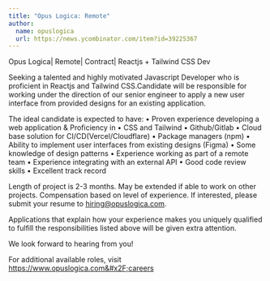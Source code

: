 ```yaml
---
title: "Opus Logica: Remote"
author:
  name: opuslogica
  url: https://news.ycombinator.com/item?id=39225367
---
```

Opus Logica| Remote| Contract| Reactjs + Tailwind CSS Dev

Seeking a talented and highly motivated Javascript Developer who is proficient in Reactjs and Tailwind CSS.Candidate will be responsible for working under the direction of our senior engineer to apply a new user interface from provided designs for an existing application.

The ideal candidate is expected to have:
• Proven experience developing a web application &amp; Proficiency in
         • CSS and Tailwind
         • Github&#x2F;Gitlab
         • Cloud base solution for CI&#x2F;CD(Vercel&#x2F;Cloudflare)
         • Package managers (npm)
 • Ability to implement user interfaces from existing designs (Figma)
 • Some knowledge of design patterns
 • Experience working as part of a remote team
 • Experience integrating with an external API
 • Good code review skills
 • Excellent track record

Length of project is 2-3 months. May be extended if able to work on other projects. Compensation based on level of experience. If interested, please submit your resume to hiring@opuslogica.com.

Applications that explain how your experience makes you uniquely qualified to fulfill the responsibilities listed above will be given extra attention.

We look forward to hearing from you!

For additional available roles, visit <a href="https:&#x2F;&#x2F;www.opuslogica.com&#x2F;careers" rel="nofollow">https:&#x2F;&#x2F;www.opuslogica.com&#x2F;careers</a>
